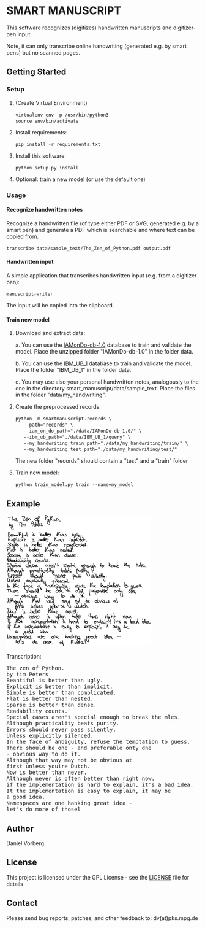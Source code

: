 # SMART MANUSCRIPT

This software recognizes (digitizes) handwritten manuscripts and digitizer-pen input.

Note, it can only transcribe online handwriting (generated e.g. by smart pens) but no scanned pages.

## Getting Started

### Setup

 1. (Create Virtual Environment)

        virtualenv env -p /usr/bin/python3
        source env/bin/activate

 2. Install requirements:

        pip install -r requirements.txt

 3. Install this software

        python setup.py install

 4. Optional: train a new model (or use the default one)

### Usage

#### Recognize handwritten notes

Recognize a handwritten file (of type either PDF or SVG, generated e.g. by a smart pen) and
generate a PDF which is searchable and where text can be copied from.

    transcribe data/sample_text/The_Zen_of_Python.pdf output.pdf

#### Handwritten input

A simple application that transcribes handwritten input (e.g. from a digitizer pen):

    manuscript-writer

The input will be copied into the clipboard.

#### Train new model

 1. Download and extract data:

    a. You can use the [IAMonDo-db-1.0](http://www.iapr-tc11.org/dataset/IAMonDo/IAMonDo-db-1.0.tar.gz) database to train and validate the model. Place the unzipped folder "IAMonDo-db-1.0" in the folder data.

    b.  You can use the [IBM_UB_1](https://cubs.buffalo.edu/research/50:hwdata) database to train and validate the model. Place the folder "IBM_UB_1" in the folder data.

    c. You may use also your personal handwritten notes, analogously to the one in the directory smart_manuscript/data/sample_text. Place the files in the folder "data/my_handwriting".

 2. Create the preprocessed records:

        python -m smartmanuscript.records \
           --path="records" \
           --iam_on_do_path="./data/IAMonDo-db-1.0/" \
           --ibm_ub_path="./data/IBM_UB_1/query" \
           --my_handwriting_train_path="./data/my_handwriting/train/" \
           --my_handwriting_test_path="./data/my_handwriting/test/"

    The new folder "records" should contain a "test" and a "train" folder

 3. Train new model:

        python train_model.py train --name=my_model

## Example

<a href="smartmanuscript/data/sample_text/The_Zen_of_Python.pdf">
  <img src="smartmanuscript/data/sample_text/The_Zen_of_Python.png" width="75%" height="75%">
</a>

Transcription:

<pre>
The zen of Python.
by tim Peters
Beantiful is better than ugly.
Explicit is better than implicit.
Simple is better than complicated.
Flat is better than nested.
Sparse is better than dense.
Readability counts.
Special cases aren't special enough to break the mles.
Although practicality beats purity.
Errors should never pass silently.
Unless explicitly silenced.
In the face of anbiguity, refuse the temptation to guess.
There should be one - and preferable onty dne
- obvious way to do it.
Although that way may not be obvious at
first unless youire Dutch.
Now is better than never.
Although never is often better than right now.
if the implementation is hard to explain, it's a bad idea.
It the implementation is easy to explain, it may be
a good idea.
Namespaces are one hanking great idea -
let's do more of thosel
</pre>

## Author

Daniel Vorberg

## License

This project is licensed under the GPL License - see the [LICENSE](LICENSE) file for details

## Contact

Please send bug reports, patches, and other feedback to: dv(at)pks.mpg.de
